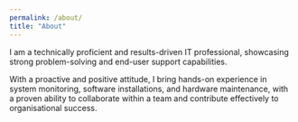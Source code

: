 ```yaml
---
permalink: /about/
title: "About"
---
```


I am a technically proficient and results-driven IT professional, showcasing strong problem-solving and end-user support capabilities. 

With a proactive and positive attitude, I bring hands-on experience in system monitoring, software installations, and hardware maintenance, with a proven ability to collaborate within a team and contribute effectively to organisational success.


